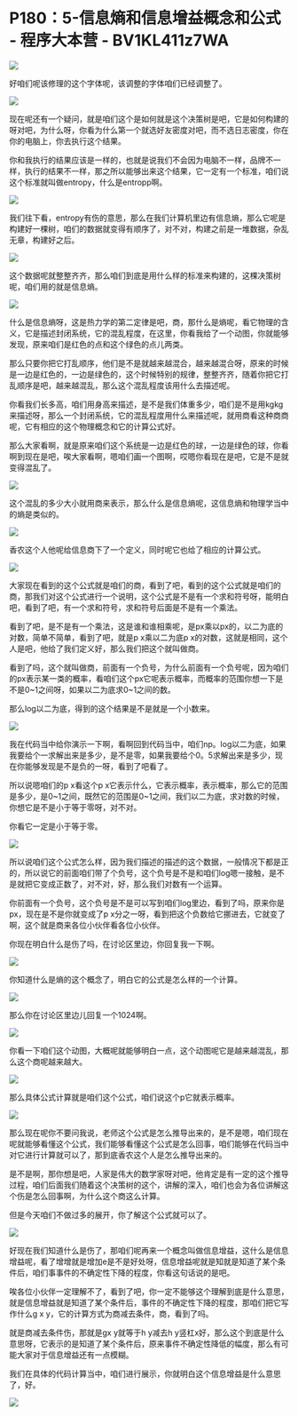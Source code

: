 # P180：5-信息熵和信息增益概念和公式 - 程序大本营 - BV1KL411z7WA

![](img/1d461d72a2b27de4ddaab4a2f91ed5ef_0.png)

好咱们呢该修理的这个字体呢，该调整的字体咱们已经调整了。

![](img/1d461d72a2b27de4ddaab4a2f91ed5ef_2.png)

现在呢还有一个疑问，就是咱们这个是如何就是这个决策树是吧，它是如何构建的呀对吧，为什么呀，你看为什么第一个就选好友密度对吧，而不选日志密度，你在你的电脑上，你去执行这个结果。

你和我执行的结果应该是一样的，也就是说我们不会因为电脑不一样，品牌不一样，执行的结果不一样，那之所以能够出来这个结果，它一定有一个标准，咱们说这个标准就叫做entropy，什么是entropp啊。



![](img/1d461d72a2b27de4ddaab4a2f91ed5ef_4.png)

我们往下看，entropy有伤的意思，那么在我们计算机里边有信息熵，那么它呢是构建好一棵树，咱们的数据就变得有顺序了，对不对，构建之前是一堆数据，杂乱无章，构建好之后。



![](img/1d461d72a2b27de4ddaab4a2f91ed5ef_6.png)

这个数据呢就整整齐齐，那么咱们到底是用什么样的标准来构建的，这棵决策树呢，咱们用的就是信息熵。

![](img/1d461d72a2b27de4ddaab4a2f91ed5ef_8.png)

什么是信息熵呀，这是热力学的第二定律是吧，商，那什么是熵呢，看它物理的含义，它是描述封闭系统，它的混乱程度，在这里，你看我给了一个动图，你就能够发现，原来咱们是红色的点和这个绿色的点儿两类。

那么只要你把它打乱顺序，他们是不是就越来越混合，越来越混合呀，原来的时候是一边是红色的，一边是绿色的，这个时候特别的规律，整整齐齐，随着你把它打乱顺序是吧，越来越混乱，那么这个混乱程度该用什么去描述呢。

你看我们长多高，咱们用身高来描述，是不是我们体重多少，咱们是不是用kgkg来描述呀，那么一个封闭系统，它的混乱程度用什么来描述呢，就用商看这种商商呢，它有相应的这个物理概念和它的计算公式好。

那么大家看啊，就是原来咱们这个系统是一边是红色的球，一边是绿色的球，你看啊到现在是吧，唉大家看啊，嗯咱们画一个图啊，哎嗯你看现在是吧，它是不是就变得混乱了。



![](img/1d461d72a2b27de4ddaab4a2f91ed5ef_10.png)

这个混乱的多少大小就用商来表示，那么什么是信息熵呢，这信息熵和物理学当中的熵是类似的。

![](img/1d461d72a2b27de4ddaab4a2f91ed5ef_12.png)

香农这个人他呢给信息商下了一个定义，同时呢它也给了相应的计算公式。

![](img/1d461d72a2b27de4ddaab4a2f91ed5ef_14.png)

大家现在看到的这个公式就是咱们的商，看到了吧，看到的这个公式就是咱们的商，那我们对这个公式进行一个说明，这个公式是不是有一个求和符号呀，能明白吧，看到了吧，有一个求和符号，求和符号后面是不是有一个乘法。

看到了吧，是不是有一个乘法，这是谁和谁相乘呢，是px乘以px的，以二为底的对数，简单不简单，看到了吧，就是p x乘以二为底p x的对数，这就是相同，这个人是吧，他给了我们定义好，那么我们把这个就叫做商。

看到了吗，这个就叫做商，前面有一个负号，为什么前面有一个负号呢，因为咱们的px表示某一类的概率，看咱们这个px它呢表示概率，而概率的范围你想一下是不是0~1之间呀，如果以二为底求0~1之间的数。

那么log以二为底，得到的这个结果是不是就是一个小数来。

![](img/1d461d72a2b27de4ddaab4a2f91ed5ef_16.png)

我在代码当中给你演示一下啊，看啊回到代码当中，咱们np。log以二为底，如果我要给个一求解出来是多少，是不是零，如果我要给个0。5求解出来是多少，现在你能够发现是不是负的一呀，看到了吧看了。

所以说嗯咱们的p x看这个p x它表示什么，它表示概率，表示概率，那么它的范围是多少，是0~1之间，既然它的范围是0~1之间，我们以二为底，求对数的时候，你想它是不是小于等于零呀，对不对。

你看它一定是小于等于零。

![](img/1d461d72a2b27de4ddaab4a2f91ed5ef_18.png)

所以说咱们这个公式怎么样，因为我们描述的描述的这个数据，一般情况下都是正的，所以说它的前面咱们带了个负号，这个负号是不是和咱们log嗯一接触，是不是就把它变成正数了，对不对，好，那么我们对数有一个运算。

你前面有一个负号，这个负号是不是可以写到咱们log里边，看到了吗，原来你是px，现在是不是你就变成了p x分之一呀，看到把这个负数给它挪进去，它就变了啊，这个就是商来各位小伙伴看各位小伙伴。

你现在明白什么是伤了吗，在讨论区里边，你回复我一下啊。

![](img/1d461d72a2b27de4ddaab4a2f91ed5ef_20.png)

你知道什么是熵的这个概念了，明白它的公式是怎么样的一个计算。

![](img/1d461d72a2b27de4ddaab4a2f91ed5ef_22.png)

那么你在讨论区里边儿回复一个1024啊。

![](img/1d461d72a2b27de4ddaab4a2f91ed5ef_24.png)

你看一下咱们这个动图，大概呢就能够明白一点，这个动图呢它是越来越混乱，那么这个商呢越来越大。

![](img/1d461d72a2b27de4ddaab4a2f91ed5ef_26.png)

那么具体公式计算就是咱们这个公式，咱们说这个p它就表示概率。

![](img/1d461d72a2b27de4ddaab4a2f91ed5ef_28.png)

那么现在呢你不要问我说，老师这个公式是怎么推导出来的，是不是嗯，咱们现在呢就能够看懂这个公式，我们能够看懂这个公式是怎么回事，咱们能够在代码当中对它进行计算就可以了，那到底香农这个人是怎么推导出来的。

是不是啊，那你想是吧，人家是伟大的数学家呀对吧，他肯定是有一定的这个推导过程，咱们后面我们随着这个决策树的这个，讲解的深入，咱们也会为各位讲解这个伤是怎么回事啊，为什么这个商这么计算。

但是今天咱们不做过多的展开，你了解这个公式就可以了。

![](img/1d461d72a2b27de4ddaab4a2f91ed5ef_30.png)

好现在我们知道什么是伤了，那咱们呢再来一个概念叫做信息增益，这什么是信息增益呢，看了增增就是增加e是不是好处呀，信息增益呢就是知就是知道了某个条件后，咱们事事件的不确定性下降的程度，你看这句话说的是吧。

唉各位小伙伴一定理解不了，看到了吧，你一定不能够这个理解到底是什么意思，就是信息增益就是知道了某个条件后，事件的不确定性下降的程度，那咱们把它写作什么g x y，它的计算方式为商减去条件，商，看到了吗。

就是商减去条件伤，那就是gx y就等于h y减去h y竖杠x好，那么这个到底是什么意思呀，它表示的是知道了某个条件后，原来事件不确定性降低的幅度，那么有可能大家对于信息增益还有一点模糊。

我们在具体的代码计算当中，咱们进行展示，你就明白这个信息增益是什么意思了，好。

![](img/1d461d72a2b27de4ddaab4a2f91ed5ef_32.png)